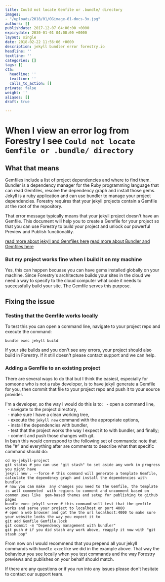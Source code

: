 ```yaml
---
title: Could not locate Gemfile or .bundle/ directory
images:
- "/uploads/2018/01/OGimage-01-docs-3x.jpg"
authors: []
publishdate: 2017-12-07 04:00:00 +0000
expirydate: 2030-01-01 04:00:00 +0000
layout: single
date: 2018-02-22 11:56:06 +0000
description: jekyll bundler error forestry.io
headline: ''
textline: ''
categories: []
tags: []
cta:
  headline: ''
  textline: ''
  calls_to_action: []
private: false
weight: ''
aliases: []
draft: true

---
```

# When I view an error log from Forestry I see `Could not locate Gemfile or .bundle/ directory`

## What that means

Gemfiles include a list of project dependencies and where to find them.  Bundler is a dependency manager for the Ruby programming language that can read Gemfiles, resolve the dependency graph and install those gems.  Jekyll is a ruby application and can use bundler to manage your project dependencies.  Forestry requires that your jekyll projects contain a Gemfile at the root of the repository.

That error message typically means that your jekyll project doesn't have an Gemfile.  This document will help you to create a Gemfile for your project so that you can use Forestry to build your project and unlock our powerful Preview and Publish functionality.

[read more about jekyll and Gemfiles here](https://jekyllrb.com/docs/quickstart/#about-bundler)
[read more about Bundler and Gemfiles here](http://bundler.io/)

### But my project works fine when I build it on my machine

Yes, this can happen becuase you can have gems installed globally on your machine.  Since Forestry's architecture builds your sites in the cloud we need a way to specify to the cloud computer what code it needs to successfully build your site.  The Gemfile serves this purpose.

## Fixing the issue

### Testing that the Gemfile works locally

To test this you can open a command line, navigate to your  project repo and execute the command:

    bundle exec jekyll build

If  your site builds and you don't see any errors, your project should also build in Forestry.  If it still doesn't please contact support and we can help.

### Adding a Gemfile to an existing project

There are several ways to do  that but I think the easiest, especially for someone who is not a ruby developer, is to have jekyll generate a Gemfile for you, then commit that file to your project repo and push it to your source provider.

I'm a developer, so the way I would do this is to:
  - open a command line,  
  - navigate to the project directory,  
  - make sure I have a clean working tree,  
  - execute the `jekyll new` command with the appropriate options,  
  - install the dependencies with bundler,  
  - test that the project works the way I expect it to with bundler, and finally;
  - commit and push those changes with git.    
In bash this would correspond to the following set of commands:
note that the "#" and everything after are comments to describe what that specific command should do:

```  
cd my-jekyll-project  
git status # you can use "git stash" to set aside any work in progress you might have  
jekyll new . --force # this command will generate a template Gemfile,  calculate the dependency graph and install the dependencies with bundler  
# now you can make  any changes you need to the Gemfile, the template is well commented  with regions to comment and uncomment based on common uses like  gem-based themes and setup for publishing to github pages  
bundle exec jekyll serve # this command will test that the gemfile works and serve your project to localhost on port 4000  
# open a web browser and got the the url localhost:4000 to make sure your website looks the way you expect it to  
git add Gemfile Gemfile.lock  
git commit -m "Dependency management with bundler"  
git push # if you did stash any work above, reapply it now with "git stash pop"
```

From now on I would recommend that you prepend all your jekyll  commands with `bundle exec` like we did in the example above. That way the behaviour you see locally when you test commands and the way Forestry previews and publishes on your behalf should match.

If there are any questions or if you run into any issues please don't hesitate to contact our support team.
